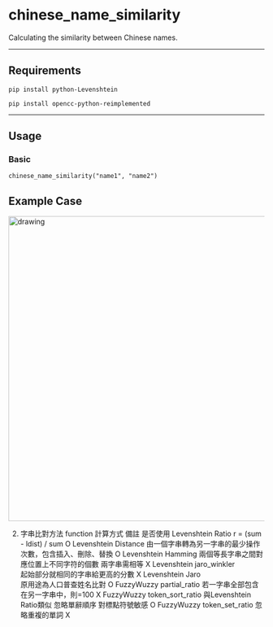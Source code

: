 # chinese_name_similarity

Calculating the similarity between Chinese names.
***
## Requirements

```pip install python-Levenshtein```

```pip install opencc-python-reimplemented```

***
## Usage

### Basic
```chinese_name_similarity("name1", "name2")```


## Example Case
<img src="https://github.com/jasminehung/chinese_name_similarity/blob/master/testcase.JPG" alt="drawing" width="600"/>


2.	字串比對方法
function	計算方式	備註	是否使用
Levenshtein Ratio	r = (sum - ldist) / sum		O
Levenshtein Distance	由一個字串轉為另一字串的最少操作次數，包含插入、刪除、替換		O
Levenshtein Hamming	兩個等長字串之間對應位置上不同字符的個數	兩字串需相等	X
Levenshtein jaro_winkler	 
起始部分就相同的字串給更高的分數	X
Levenshtein Jaro	 
原用途為人口普查姓名比對	O
FuzzyWuzzy partial_ratio	若一字串全部包含在另一字串中，則=100		X
FuzzyWuzzy token_sort_ratio	與Levenshtein Ratio類似	忽略單辭順序
對標點符號敏感	O
FuzzyWuzzy token_set_ratio		忽略重複的單詞	X


